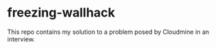 freezing-wallhack
=================

This repo contains my solution to a problem posed by Cloudmine in an interview.
